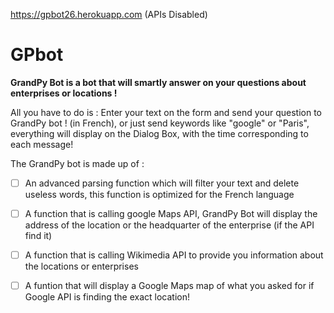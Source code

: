 https://gpbot26.herokuapp.com
(APIs Disabled)

# GPbot
**GrandPy Bot is a bot that will smartly answer on your questions about enterprises or locations !**


All you have to do is : Enter your text on the form and send your question to GrandPy bot ! (in French), or just send keywords like "google" or "Paris", everything will display on the Dialog Box, with the time corresponding to each message!


The GrandPy bot is made up of : 
 - [ ] An advanced parsing function which will filter your text and delete useless words, this function is optimized for the French language
 
 - [ ] A function that is calling google Maps API, GrandPy Bot will display the address of the location or the headquarter of the enterprise (if the API find it)
 
 - [ ] A function that is calling Wikimedia API to provide you information about the locations or enterprises
 
 - [ ] A funtion that will display a Google Maps map of what you asked for if Google API is finding the exact location!
